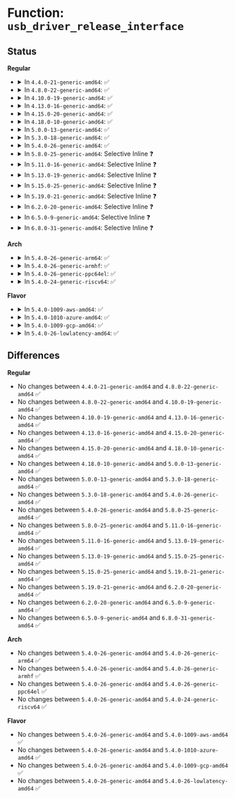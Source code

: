 # Function: <code>usb_driver_release_interface</code>

## Status
<b>Regular</b>
<ul>
<li>
<details>
<summary>In <code>4.4.0-21-generic-amd64</code>: ✅</summary>

```c
void usb_driver_release_interface(struct usb_driver * driver, struct usb_interface * iface)
```

```json
{
  "name": "usb_driver_release_interface",
  "collision_type": "Unique Global",
  "inline_type": "No",
  "funcs": [
    {
      "addr": 18446744071585222368,
      "name": "usb_driver_release_interface",
      "external": true,
      "loc": "drivers/usb/core/driver.c:573",
      "file": "drivers/usb/core/driver.c",
      "inline": "seen, unknown",
      "caller_inline": [],
      "caller_func": [
        "drivers/usb/core/driver.c:usb_forced_unbind_intf",
        "drivers/usb/core/devio.c:releaseintf",
        "drivers/usb/core/devio.c:proc_ioctl",
        "drivers/usb/core/devio.c:proc_disconnect_claim"
      ]
    }
  ],
  "symbols": [
    {
      "addr": 18446744071585222368,
      "name": "usb_driver_release_interface",
      "section": ".text",
      "bind": "STB_GLOBAL",
      "size": 121
    }
  ]
}
```
</details>
</li>
<li>
<details>
<summary>In <code>4.8.0-22-generic-amd64</code>: ✅</summary>

```c
void usb_driver_release_interface(struct usb_driver * driver, struct usb_interface * iface)
```

```json
{
  "name": "usb_driver_release_interface",
  "collision_type": "Unique Global",
  "inline_type": "No",
  "funcs": [
    {
      "addr": 18446744071585615504,
      "name": "usb_driver_release_interface",
      "external": true,
      "loc": "drivers/usb/core/driver.c:583",
      "file": "drivers/usb/core/driver.c",
      "inline": "seen, unknown",
      "caller_inline": [],
      "caller_func": [
        "drivers/usb/core/driver.c:usb_forced_unbind_intf",
        "drivers/usb/core/devio.c:proc_disconnect_claim",
        "drivers/usb/core/devio.c:proc_ioctl",
        "drivers/usb/core/devio.c:releaseintf"
      ]
    }
  ],
  "symbols": [
    {
      "addr": 18446744071585615504,
      "name": "usb_driver_release_interface",
      "section": ".text",
      "bind": "STB_GLOBAL",
      "size": 121
    }
  ]
}
```
</details>
</li>
<li>
<details>
<summary>In <code>4.10.0-19-generic-amd64</code>: ✅</summary>

```c
void usb_driver_release_interface(struct usb_driver * driver, struct usb_interface * iface)
```

```json
{
  "name": "usb_driver_release_interface",
  "collision_type": "Unique Global",
  "inline_type": "No",
  "funcs": [
    {
      "addr": 18446744071585803040,
      "name": "usb_driver_release_interface",
      "external": true,
      "loc": "drivers/usb/core/driver.c:586",
      "file": "drivers/usb/core/driver.c",
      "inline": "seen, unknown",
      "caller_inline": [],
      "caller_func": [
        "drivers/usb/core/driver.c:usb_forced_unbind_intf",
        "drivers/usb/core/devio.c:proc_disconnect_claim",
        "drivers/usb/core/devio.c:proc_ioctl",
        "drivers/usb/core/devio.c:releaseintf"
      ]
    }
  ],
  "symbols": [
    {
      "addr": 18446744071585803040,
      "name": "usb_driver_release_interface",
      "section": ".text",
      "bind": "STB_GLOBAL",
      "size": 121
    }
  ]
}
```
</details>
</li>
<li>
<details>
<summary>In <code>4.13.0-16-generic-amd64</code>: ✅</summary>

```c
void usb_driver_release_interface(struct usb_driver * driver, struct usb_interface * iface)
```

```json
{
  "name": "usb_driver_release_interface",
  "collision_type": "Unique Global",
  "inline_type": "No",
  "funcs": [
    {
      "addr": 18446744071585889488,
      "name": "usb_driver_release_interface",
      "external": true,
      "loc": "drivers/usb/core/driver.c:586",
      "file": "drivers/usb/core/driver.c",
      "inline": "seen, unknown",
      "caller_inline": [],
      "caller_func": [
        "drivers/usb/core/driver.c:usb_forced_unbind_intf",
        "drivers/usb/core/devio.c:proc_disconnect_claim",
        "drivers/usb/core/devio.c:proc_ioctl",
        "drivers/usb/core/devio.c:releaseintf"
      ]
    }
  ],
  "symbols": [
    {
      "addr": 18446744071585889488,
      "name": "usb_driver_release_interface",
      "section": ".text",
      "bind": "STB_GLOBAL",
      "size": 122
    }
  ]
}
```
</details>
</li>
<li>
<details>
<summary>In <code>4.15.0-20-generic-amd64</code>: ✅</summary>

```c
void usb_driver_release_interface(struct usb_driver * driver, struct usb_interface * iface)
```

```json
{
  "name": "usb_driver_release_interface",
  "collision_type": "Unique Global",
  "inline_type": "No",
  "funcs": [
    {
      "addr": 18446744071586330016,
      "name": "usb_driver_release_interface",
      "external": true,
      "loc": "drivers/usb/core/driver.c:586",
      "file": "drivers/usb/core/driver.c",
      "inline": "seen, unknown",
      "caller_inline": [],
      "caller_func": [
        "drivers/usb/core/driver.c:usb_forced_unbind_intf",
        "drivers/usb/core/devio.c:proc_disconnect_claim",
        "drivers/usb/core/devio.c:proc_ioctl",
        "drivers/usb/core/devio.c:releaseintf"
      ]
    }
  ],
  "symbols": [
    {
      "addr": 18446744071586330016,
      "name": "usb_driver_release_interface",
      "section": ".text",
      "bind": "STB_GLOBAL",
      "size": 122
    }
  ]
}
```
</details>
</li>
<li>
<details>
<summary>In <code>4.18.0-10-generic-amd64</code>: ✅</summary>

```c
void usb_driver_release_interface(struct usb_driver * driver, struct usb_interface * iface)
```

```json
{
  "name": "usb_driver_release_interface",
  "collision_type": "Unique Global",
  "inline_type": "No",
  "funcs": [
    {
      "addr": 18446744071586587200,
      "name": "usb_driver_release_interface",
      "external": true,
      "loc": "drivers/usb/core/driver.c:586",
      "file": "drivers/usb/core/driver.c",
      "inline": "seen, unknown",
      "caller_inline": [],
      "caller_func": [
        "drivers/usb/core/driver.c:usb_forced_unbind_intf",
        "drivers/usb/core/devio.c:proc_disconnect_claim",
        "drivers/usb/core/devio.c:proc_ioctl",
        "drivers/usb/core/devio.c:releaseintf"
      ]
    }
  ],
  "symbols": [
    {
      "addr": 18446744071586587200,
      "name": "usb_driver_release_interface",
      "section": ".text",
      "bind": "STB_GLOBAL",
      "size": 121
    }
  ]
}
```
</details>
</li>
<li>
<details>
<summary>In <code>5.0.0-13-generic-amd64</code>: ✅</summary>

```c
void usb_driver_release_interface(struct usb_driver * driver, struct usb_interface * iface)
```

```json
{
  "name": "usb_driver_release_interface",
  "collision_type": "Unique Global",
  "inline_type": "No",
  "funcs": [
    {
      "addr": 18446744071586736208,
      "name": "usb_driver_release_interface",
      "external": true,
      "loc": "drivers/usb/core/driver.c:583",
      "file": "drivers/usb/core/driver.c",
      "inline": "seen, unknown",
      "caller_inline": [],
      "caller_func": [
        "drivers/usb/core/driver.c:usb_forced_unbind_intf",
        "drivers/usb/core/devio.c:proc_disconnect_claim",
        "drivers/usb/core/devio.c:proc_ioctl",
        "drivers/usb/core/devio.c:releaseintf"
      ]
    }
  ],
  "symbols": [
    {
      "addr": 18446744071586736208,
      "name": "usb_driver_release_interface",
      "section": ".text",
      "bind": "STB_GLOBAL",
      "size": 121
    }
  ]
}
```
</details>
</li>
<li>
<details>
<summary>In <code>5.3.0-18-generic-amd64</code>: ✅</summary>

```c
void usb_driver_release_interface(struct usb_driver * driver, struct usb_interface * iface)
```

```json
{
  "name": "usb_driver_release_interface",
  "collision_type": "Unique Global",
  "inline_type": "No",
  "funcs": [
    {
      "addr": 18446744071586991408,
      "name": "usb_driver_release_interface",
      "external": true,
      "loc": "drivers/usb/core/driver.c:578",
      "file": "drivers/usb/core/driver.c",
      "inline": "seen, unknown",
      "caller_inline": [],
      "caller_func": [
        "drivers/usb/core/driver.c:usb_forced_unbind_intf",
        "drivers/usb/core/devio.c:proc_disconnect_claim",
        "drivers/usb/core/devio.c:releaseintf"
      ]
    }
  ],
  "symbols": [
    {
      "addr": 18446744071586991408,
      "name": "usb_driver_release_interface",
      "section": ".text",
      "bind": "STB_GLOBAL",
      "size": 132
    }
  ]
}
```
</details>
</li>
<li>
<details>
<summary>In <code>5.4.0-26-generic-amd64</code>: ✅</summary>

```c
void usb_driver_release_interface(struct usb_driver * driver, struct usb_interface * iface)
```

```json
{
  "name": "usb_driver_release_interface",
  "collision_type": "Unique Global",
  "inline_type": "No",
  "funcs": [
    {
      "addr": 18446744071587190480,
      "name": "usb_driver_release_interface",
      "external": true,
      "loc": "drivers/usb/core/driver.c:578",
      "file": "drivers/usb/core/driver.c",
      "inline": "seen, unknown",
      "caller_inline": [],
      "caller_func": [
        "drivers/usb/core/driver.c:usb_forced_unbind_intf",
        "drivers/usb/core/devio.c:proc_disconnect_claim",
        "drivers/usb/core/devio.c:releaseintf"
      ]
    }
  ],
  "symbols": [
    {
      "addr": 18446744071587190480,
      "name": "usb_driver_release_interface",
      "section": ".text",
      "bind": "STB_GLOBAL",
      "size": 132
    }
  ]
}
```
</details>
</li>
<li>
<details>
<summary>In <code>5.8.0-25-generic-amd64</code>: Selective Inline ❓</summary>

```c
void usb_driver_release_interface(struct usb_driver * driver, struct usb_interface * iface)
```

```json
{
  "name": "usb_driver_release_interface",
  "collision_type": "Unique Global",
  "inline_type": "Selective",
  "funcs": [
    {
      "addr": 18446744071588042884,
      "name": "usb_driver_release_interface",
      "external": true,
      "loc": "drivers/usb/core/driver.c:613",
      "file": "drivers/usb/core/driver.c",
      "inline": "not declared, inlined",
      "caller_inline": [
        "drivers/usb/core/driver.c:usb_forced_unbind_intf"
      ],
      "caller_func": [
        "drivers/usb/core/devio.c:proc_disconnect_claim",
        "drivers/usb/core/devio.c:releaseintf"
      ]
    }
  ],
  "symbols": [
    {
      "addr": 18446744071588039984,
      "name": "usb_driver_release_interface",
      "section": ".text",
      "bind": "STB_GLOBAL",
      "size": 132
    }
  ]
}
```
</details>
</li>
<li>
<details>
<summary>In <code>5.11.0-16-generic-amd64</code>: Selective Inline ❓</summary>

```c
void usb_driver_release_interface(struct usb_driver * driver, struct usb_interface * iface)
```

```json
{
  "name": "usb_driver_release_interface",
  "collision_type": "Unique Global",
  "inline_type": "Selective",
  "funcs": [
    {
      "addr": 18446744071588091732,
      "name": "usb_driver_release_interface",
      "external": true,
      "loc": "drivers/usb/core/driver.c:613",
      "file": "drivers/usb/core/driver.c",
      "inline": "not declared, inlined",
      "caller_inline": [
        "drivers/usb/core/driver.c:usb_forced_unbind_intf"
      ],
      "caller_func": [
        "drivers/usb/core/devio.c:proc_disconnect_claim",
        "drivers/usb/core/devio.c:releaseintf"
      ]
    }
  ],
  "symbols": [
    {
      "addr": 18446744071588088848,
      "name": "usb_driver_release_interface",
      "section": ".text",
      "bind": "STB_GLOBAL",
      "size": 132
    }
  ]
}
```
</details>
</li>
<li>
<details>
<summary>In <code>5.13.0-19-generic-amd64</code>: Selective Inline ❓</summary>

```c
void usb_driver_release_interface(struct usb_driver * driver, struct usb_interface * iface)
```

```json
{
  "name": "usb_driver_release_interface",
  "collision_type": "Unique Global",
  "inline_type": "Selective",
  "funcs": [
    {
      "addr": 18446744071587974516,
      "name": "usb_driver_release_interface",
      "external": true,
      "loc": "drivers/usb/core/driver.c:609",
      "file": "drivers/usb/core/driver.c",
      "inline": "not declared, inlined",
      "caller_inline": [
        "drivers/usb/core/driver.c:usb_forced_unbind_intf"
      ],
      "caller_func": [
        "drivers/usb/core/devio.c:proc_disconnect_claim",
        "drivers/usb/core/devio.c:releaseintf"
      ]
    }
  ],
  "symbols": [
    {
      "addr": 18446744071587971392,
      "name": "usb_driver_release_interface",
      "section": ".text",
      "bind": "STB_GLOBAL",
      "size": 132
    }
  ]
}
```
</details>
</li>
<li>
<details>
<summary>In <code>5.15.0-25-generic-amd64</code>: Selective Inline ❓</summary>

```c
void usb_driver_release_interface(struct usb_driver * driver, struct usb_interface * iface)
```

```json
{
  "name": "usb_driver_release_interface",
  "collision_type": "Unique Global",
  "inline_type": "Selective",
  "funcs": [
    {
      "addr": 18446744071588586145,
      "name": "usb_driver_release_interface",
      "external": true,
      "loc": "drivers/usb/core/driver.c:609",
      "file": "drivers/usb/core/driver.c",
      "inline": "not declared, inlined",
      "caller_inline": [
        "drivers/usb/core/driver.c:usb_forced_unbind_intf"
      ],
      "caller_func": [
        "drivers/usb/core/devio.c:proc_disconnect_claim",
        "drivers/usb/core/devio.c:releaseintf"
      ]
    }
  ],
  "symbols": [
    {
      "addr": 18446744071588583024,
      "name": "usb_driver_release_interface",
      "section": ".text",
      "bind": "STB_GLOBAL",
      "size": 132
    }
  ]
}
```
</details>
</li>
<li>
<details>
<summary>In <code>5.19.0-21-generic-amd64</code>: Selective Inline ❓</summary>

```c
void usb_driver_release_interface(struct usb_driver * driver, struct usb_interface * iface)
```

```json
{
  "name": "usb_driver_release_interface",
  "collision_type": "Unique Global",
  "inline_type": "Selective",
  "funcs": [
    {
      "addr": 18446744071589998337,
      "name": "usb_driver_release_interface",
      "external": true,
      "loc": "drivers/usb/core/driver.c:609",
      "file": "drivers/usb/core/driver.c",
      "inline": "not declared, inlined",
      "caller_inline": [
        "drivers/usb/core/driver.c:usb_forced_unbind_intf"
      ],
      "caller_func": [
        "drivers/usb/core/devio.c:proc_disconnect_claim",
        "drivers/usb/core/devio.c:proc_ioctl",
        "drivers/usb/core/devio.c:releaseintf"
      ]
    }
  ],
  "symbols": [
    {
      "addr": 18446744071589995728,
      "name": "usb_driver_release_interface",
      "section": ".text",
      "bind": "STB_GLOBAL",
      "size": 152
    }
  ]
}
```
</details>
</li>
<li>
<details>
<summary>In <code>6.2.0-20-generic-amd64</code>: Selective Inline ❓</summary>

```c
void usb_driver_release_interface(struct usb_driver * driver, struct usb_interface * iface)
```

```json
{
  "name": "usb_driver_release_interface",
  "collision_type": "Unique Global",
  "inline_type": "Selective",
  "funcs": [
    {
      "addr": 18446744071591594465,
      "name": "usb_driver_release_interface",
      "external": true,
      "loc": "drivers/usb/core/driver.c:609",
      "file": "drivers/usb/core/driver.c",
      "inline": "not declared, inlined",
      "caller_inline": [
        "drivers/usb/core/driver.c:usb_forced_unbind_intf"
      ],
      "caller_func": [
        "drivers/usb/core/devio.c:proc_disconnect_claim",
        "drivers/usb/core/devio.c:proc_ioctl",
        "drivers/usb/core/devio.c:releaseintf"
      ]
    }
  ],
  "symbols": [
    {
      "addr": 18446744071591591600,
      "name": "usb_driver_release_interface",
      "section": ".text",
      "bind": "STB_GLOBAL",
      "size": 152
    }
  ]
}
```
</details>
</li>
<li>
<details>
<summary>In <code>6.5.0-9-generic-amd64</code>: Selective Inline ❓</summary>

```c
void usb_driver_release_interface(struct usb_driver * driver, struct usb_interface * iface)
```

```json
{
  "name": "usb_driver_release_interface",
  "collision_type": "Unique Global",
  "inline_type": "Selective",
  "funcs": [
    {
      "addr": 18446744071592016301,
      "name": "usb_driver_release_interface",
      "external": true,
      "loc": "drivers/usb/core/driver.c:609",
      "file": "drivers/usb/core/driver.c",
      "inline": "not declared, inlined",
      "caller_inline": [
        "drivers/usb/core/driver.c:usb_forced_unbind_intf"
      ],
      "caller_func": [
        "drivers/usb/core/devio.c:proc_disconnect_claim",
        "drivers/usb/core/devio.c:proc_ioctl",
        "drivers/usb/core/devio.c:releaseintf"
      ]
    }
  ],
  "symbols": [
    {
      "addr": 18446744071592013408,
      "name": "usb_driver_release_interface",
      "section": ".text",
      "bind": "STB_GLOBAL",
      "size": 155
    }
  ]
}
```
</details>
</li>
<li>
<details>
<summary>In <code>6.8.0-31-generic-amd64</code>: Selective Inline ❓</summary>

```c
void usb_driver_release_interface(struct usb_driver * driver, struct usb_interface * iface)
```

```json
{
  "name": "usb_driver_release_interface",
  "collision_type": "Unique Global",
  "inline_type": "Selective",
  "funcs": [
    {
      "addr": 18446744071592756573,
      "name": "usb_driver_release_interface",
      "external": true,
      "loc": "drivers/usb/core/driver.c:612",
      "file": "drivers/usb/core/driver.c",
      "inline": "not declared, inlined",
      "caller_inline": [
        "drivers/usb/core/driver.c:usb_forced_unbind_intf"
      ],
      "caller_func": [
        "drivers/usb/core/devio.c:proc_disconnect_claim",
        "drivers/usb/core/devio.c:proc_ioctl",
        "drivers/usb/core/devio.c:releaseintf"
      ]
    }
  ],
  "symbols": [
    {
      "addr": 18446744071592753632,
      "name": "usb_driver_release_interface",
      "section": ".text",
      "bind": "STB_GLOBAL",
      "size": 155
    }
  ]
}
```
</details>
</li>
</ul>
<b>Arch</b>
<ul>
<li>
<details>
<summary>In <code>5.4.0-26-generic-arm64</code>: ✅</summary>

```c
void usb_driver_release_interface(struct usb_driver * driver, struct usb_interface * iface)
```

```json
{
  "name": "usb_driver_release_interface",
  "collision_type": "Unique Global",
  "inline_type": "No",
  "funcs": [
    {
      "addr": 18446603336500274616,
      "name": "usb_driver_release_interface",
      "external": true,
      "loc": "drivers/usb/core/driver.c:578",
      "file": "drivers/usb/core/driver.c",
      "inline": "seen, unknown",
      "caller_inline": [],
      "caller_func": [
        "drivers/usb/core/driver.c:usb_forced_unbind_intf",
        "drivers/usb/core/devio.c:proc_disconnect_claim",
        "drivers/usb/core/devio.c:releaseintf"
      ]
    }
  ],
  "symbols": [
    {
      "addr": 18446603336500274616,
      "name": "usb_driver_release_interface",
      "section": ".text",
      "bind": "STB_GLOBAL",
      "size": 148
    }
  ]
}
```
</details>
</li>
<li>
<details>
<summary>In <code>5.4.0-26-generic-armhf</code>: ✅</summary>

```c
void usb_driver_release_interface(struct usb_driver * driver, struct usb_interface * iface)
```

```json
{
  "name": "usb_driver_release_interface",
  "collision_type": "Unique Global",
  "inline_type": "No",
  "funcs": [
    {
      "addr": 3232745184,
      "name": "usb_driver_release_interface",
      "external": true,
      "loc": "drivers/usb/core/driver.c:578",
      "file": "drivers/usb/core/driver.c",
      "inline": "seen, unknown",
      "caller_inline": [],
      "caller_func": [
        "drivers/usb/core/driver.c:usb_forced_unbind_intf",
        "drivers/usb/core/devio.c:usbdev_do_ioctl",
        "drivers/usb/core/devio.c:proc_disconnect_claim",
        "drivers/usb/core/devio.c:releaseintf"
      ]
    }
  ],
  "symbols": [
    {
      "addr": 3232745184,
      "name": "usb_driver_release_interface",
      "section": ".text",
      "bind": "STB_GLOBAL",
      "size": 152
    }
  ]
}
```
</details>
</li>
<li>
<details>
<summary>In <code>5.4.0-26-generic-ppc64el</code>: ✅</summary>

```c
void usb_driver_release_interface(struct usb_driver * driver, struct usb_interface * iface)
```

```json
{
  "name": "usb_driver_release_interface",
  "collision_type": "Unique Global",
  "inline_type": "No",
  "funcs": [
    {
      "addr": 13835058055293574240,
      "name": "usb_driver_release_interface",
      "external": true,
      "loc": "drivers/usb/core/driver.c:578",
      "file": "drivers/usb/core/driver.c",
      "inline": "seen, unknown",
      "caller_inline": [],
      "caller_func": [
        "drivers/usb/core/driver.c:usb_forced_unbind_intf",
        "drivers/usb/core/driver.c:usb_forced_unbind_intf",
        "drivers/usb/core/devio.c:proc_disconnect_claim",
        "drivers/usb/core/devio.c:releaseintf"
      ]
    }
  ],
  "symbols": [
    {
      "addr": 13835058055293574240,
      "name": "usb_driver_release_interface",
      "section": ".text",
      "bind": "STB_GLOBAL",
      "size": 192
    }
  ]
}
```
</details>
</li>
<li>
<details>
<summary>In <code>5.4.0-24-generic-riscv64</code>: ✅</summary>

```c
void usb_driver_release_interface(struct usb_driver * driver, struct usb_interface * iface)
```

```json
{
  "name": "usb_driver_release_interface",
  "collision_type": "Unique Global",
  "inline_type": "No",
  "funcs": [
    {
      "addr": 18446743936277185690,
      "name": "usb_driver_release_interface",
      "external": true,
      "loc": "drivers/usb/core/driver.c:578",
      "file": "drivers/usb/core/driver.c",
      "inline": "seen, unknown",
      "caller_inline": [],
      "caller_func": [
        "drivers/usb/core/driver.c:usb_forced_unbind_intf",
        "drivers/usb/core/devio.c:usbdev_do_ioctl",
        "drivers/usb/core/devio.c:proc_disconnect_claim",
        "drivers/usb/core/devio.c:releaseintf"
      ]
    }
  ],
  "symbols": [
    {
      "addr": 18446743936277185690,
      "name": "usb_driver_release_interface",
      "section": ".text",
      "bind": "STB_GLOBAL",
      "size": 140
    }
  ]
}
```
</details>
</li>
</ul>
<b>Flavor</b>
<ul>
<li>
<details>
<summary>In <code>5.4.0-1009-aws-amd64</code>: ✅</summary>

```c
void usb_driver_release_interface(struct usb_driver * driver, struct usb_interface * iface)
```

```json
{
  "name": "usb_driver_release_interface",
  "collision_type": "Unique Global",
  "inline_type": "No",
  "funcs": [
    {
      "addr": 18446744071586896560,
      "name": "usb_driver_release_interface",
      "external": true,
      "loc": "drivers/usb/core/driver.c:578",
      "file": "drivers/usb/core/driver.c",
      "inline": "seen, unknown",
      "caller_inline": [],
      "caller_func": [
        "drivers/usb/core/driver.c:usb_forced_unbind_intf",
        "drivers/usb/core/devio.c:proc_disconnect_claim",
        "drivers/usb/core/devio.c:releaseintf"
      ]
    }
  ],
  "symbols": [
    {
      "addr": 18446744071586896560,
      "name": "usb_driver_release_interface",
      "section": ".text",
      "bind": "STB_GLOBAL",
      "size": 132
    }
  ]
}
```
</details>
</li>
<li>
<details>
<summary>In <code>5.4.0-1010-azure-amd64</code>: ✅</summary>

```c
void usb_driver_release_interface(struct usb_driver * driver, struct usb_interface * iface)
```

```json
{
  "name": "usb_driver_release_interface",
  "collision_type": "Unique Global",
  "inline_type": "No",
  "funcs": [
    {
      "addr": 18446744071586837680,
      "name": "usb_driver_release_interface",
      "external": true,
      "loc": "drivers/usb/core/driver.c:578",
      "file": "drivers/usb/core/driver.c",
      "inline": "seen, unknown",
      "caller_inline": [],
      "caller_func": [
        "drivers/usb/core/driver.c:usb_forced_unbind_intf",
        "drivers/usb/core/devio.c:proc_disconnect_claim",
        "drivers/usb/core/devio.c:releaseintf"
      ]
    }
  ],
  "symbols": [
    {
      "addr": 18446744071586837680,
      "name": "usb_driver_release_interface",
      "section": ".text",
      "bind": "STB_GLOBAL",
      "size": 132
    }
  ]
}
```
</details>
</li>
<li>
<details>
<summary>In <code>5.4.0-1009-gcp-amd64</code>: ✅</summary>

```c
void usb_driver_release_interface(struct usb_driver * driver, struct usb_interface * iface)
```

```json
{
  "name": "usb_driver_release_interface",
  "collision_type": "Unique Global",
  "inline_type": "No",
  "funcs": [
    {
      "addr": 18446744071587145040,
      "name": "usb_driver_release_interface",
      "external": true,
      "loc": "drivers/usb/core/driver.c:578",
      "file": "drivers/usb/core/driver.c",
      "inline": "seen, unknown",
      "caller_inline": [],
      "caller_func": [
        "drivers/usb/core/driver.c:usb_forced_unbind_intf",
        "drivers/usb/core/devio.c:proc_disconnect_claim",
        "drivers/usb/core/devio.c:releaseintf"
      ]
    }
  ],
  "symbols": [
    {
      "addr": 18446744071587145040,
      "name": "usb_driver_release_interface",
      "section": ".text",
      "bind": "STB_GLOBAL",
      "size": 132
    }
  ]
}
```
</details>
</li>
<li>
<details>
<summary>In <code>5.4.0-26-lowlatency-amd64</code>: ✅</summary>

```c
void usb_driver_release_interface(struct usb_driver * driver, struct usb_interface * iface)
```

```json
{
  "name": "usb_driver_release_interface",
  "collision_type": "Unique Global",
  "inline_type": "No",
  "funcs": [
    {
      "addr": 18446744071587252112,
      "name": "usb_driver_release_interface",
      "external": true,
      "loc": "drivers/usb/core/driver.c:578",
      "file": "drivers/usb/core/driver.c",
      "inline": "seen, unknown",
      "caller_inline": [],
      "caller_func": [
        "drivers/usb/core/driver.c:usb_forced_unbind_intf",
        "drivers/usb/core/devio.c:proc_disconnect_claim",
        "drivers/usb/core/devio.c:releaseintf"
      ]
    }
  ],
  "symbols": [
    {
      "addr": 18446744071587252112,
      "name": "usb_driver_release_interface",
      "section": ".text",
      "bind": "STB_GLOBAL",
      "size": 132
    }
  ]
}
```
</details>
</li>
</ul>

## Differences
<b>Regular</b>
<ul>
<li>
No changes between <code>4.4.0-21-generic-amd64</code> and <code>4.8.0-22-generic-amd64</code> ✅
</li>
<li>
No changes between <code>4.8.0-22-generic-amd64</code> and <code>4.10.0-19-generic-amd64</code> ✅
</li>
<li>
No changes between <code>4.10.0-19-generic-amd64</code> and <code>4.13.0-16-generic-amd64</code> ✅
</li>
<li>
No changes between <code>4.13.0-16-generic-amd64</code> and <code>4.15.0-20-generic-amd64</code> ✅
</li>
<li>
No changes between <code>4.15.0-20-generic-amd64</code> and <code>4.18.0-10-generic-amd64</code> ✅
</li>
<li>
No changes between <code>4.18.0-10-generic-amd64</code> and <code>5.0.0-13-generic-amd64</code> ✅
</li>
<li>
No changes between <code>5.0.0-13-generic-amd64</code> and <code>5.3.0-18-generic-amd64</code> ✅
</li>
<li>
No changes between <code>5.3.0-18-generic-amd64</code> and <code>5.4.0-26-generic-amd64</code> ✅
</li>
<li>
No changes between <code>5.4.0-26-generic-amd64</code> and <code>5.8.0-25-generic-amd64</code> ✅
</li>
<li>
No changes between <code>5.8.0-25-generic-amd64</code> and <code>5.11.0-16-generic-amd64</code> ✅
</li>
<li>
No changes between <code>5.11.0-16-generic-amd64</code> and <code>5.13.0-19-generic-amd64</code> ✅
</li>
<li>
No changes between <code>5.13.0-19-generic-amd64</code> and <code>5.15.0-25-generic-amd64</code> ✅
</li>
<li>
No changes between <code>5.15.0-25-generic-amd64</code> and <code>5.19.0-21-generic-amd64</code> ✅
</li>
<li>
No changes between <code>5.19.0-21-generic-amd64</code> and <code>6.2.0-20-generic-amd64</code> ✅
</li>
<li>
No changes between <code>6.2.0-20-generic-amd64</code> and <code>6.5.0-9-generic-amd64</code> ✅
</li>
<li>
No changes between <code>6.5.0-9-generic-amd64</code> and <code>6.8.0-31-generic-amd64</code> ✅
</li>
</ul>
<b>Arch</b>
<ul>
<li>
No changes between <code>5.4.0-26-generic-amd64</code> and <code>5.4.0-26-generic-arm64</code> ✅
</li>
<li>
No changes between <code>5.4.0-26-generic-amd64</code> and <code>5.4.0-26-generic-armhf</code> ✅
</li>
<li>
No changes between <code>5.4.0-26-generic-amd64</code> and <code>5.4.0-26-generic-ppc64el</code> ✅
</li>
<li>
No changes between <code>5.4.0-26-generic-amd64</code> and <code>5.4.0-24-generic-riscv64</code> ✅
</li>
</ul>
<b>Flavor</b>
<ul>
<li>
No changes between <code>5.4.0-26-generic-amd64</code> and <code>5.4.0-1009-aws-amd64</code> ✅
</li>
<li>
No changes between <code>5.4.0-26-generic-amd64</code> and <code>5.4.0-1010-azure-amd64</code> ✅
</li>
<li>
No changes between <code>5.4.0-26-generic-amd64</code> and <code>5.4.0-1009-gcp-amd64</code> ✅
</li>
<li>
No changes between <code>5.4.0-26-generic-amd64</code> and <code>5.4.0-26-lowlatency-amd64</code> ✅
</li>
</ul>
